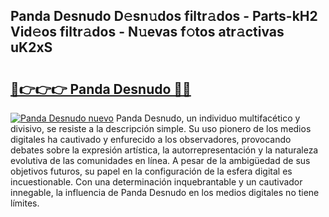 ## Panda Desnudo D𝚎sn𝚞dos filtr𝚊dos - Parts-kH2 Vid𝚎os filtr𝚊dos - N𝚞evas f𝚘tos atr𝚊ctivas uK2xS

# <h2><a href="http://mbbhab.tromn.icu/?c=Panda+Desnudo">🔗👉👉👉 Panda Desnudo 🔗🔗</a></h2>

[![Panda Desnudo nuevo](https://i.imgur.com/pEAQMta.gif)](http://mbbhab.tromn.icu/?c=Panda+Desnudo)
Panda Desnudo, un individuo multifacético y divisivo, se resiste a la descripción simple. Su uso pionero de los medios digitales ha cautivado y enfurecido a los observadores, provocando debates sobre la expresión artística, la autorrepresentación y la naturaleza evolutiva de las comunidades en línea. A pesar de la ambigüedad de sus objetivos futuros, su papel en la configuración de la esfera digital es incuestionable. Con una determinación inquebrantable y un cautivador innegable, la influencia de Panda Desnudo en los medios digitales no tiene límites.

